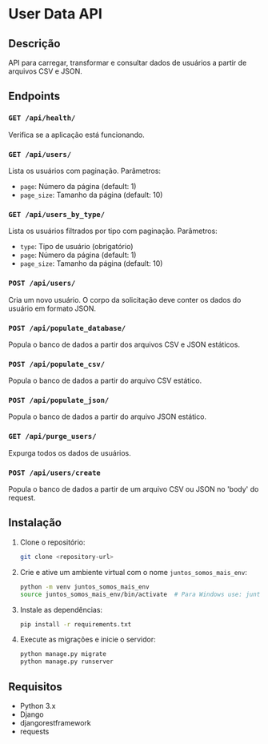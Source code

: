 # User Data API

## Descrição

API para carregar, transformar e consultar dados de usuários a partir de arquivos CSV e JSON.

## Endpoints

### `GET /api/health/`

Verifica se a aplicação está funcionando.

### `GET /api/users/`

Lista os usuários com paginação. Parâmetros:
- `page`: Número da página (default: 1)
- `page_size`: Tamanho da página (default: 10)

### `GET /api/users_by_type/`

Lista os usuários filtrados por tipo com paginação. Parâmetros:
- `type`: Tipo de usuário (obrigatório)
- `page`: Número da página (default: 1)
- `page_size`: Tamanho da página (default: 10)

### `POST /api/users/`

Cria um novo usuário. O corpo da solicitação deve conter os dados do usuário em formato JSON.

### `POST /api/populate_database/`

Popula o banco de dados a partir dos arquivos CSV e JSON estáticos.

### `POST /api/populate_csv/`

Popula o banco de dados a partir do arquivo CSV estático.

### `POST /api/populate_json/`

Popula o banco de dados a partir do arquivo JSON estático.

### `GET /api/purge_users/`

Expurga todos os dados de usuários.

### `POST /api/users/create`

Popula o banco de dados a partir de um arquivo CSV ou JSON no 'body' do request.

## Instalação

1. Clone o repositório:
    ```bash
    git clone <repository-url>
    ```
2. Crie e ative um ambiente virtual com o nome `juntos_somos_mais_env`:
    ```bash
    python -m venv juntos_somos_mais_env
    source juntos_somos_mais_env/bin/activate  # Para Windows use: juntos_somos_mais_env\Scripts\activate
    ```
3. Instale as dependências:
    ```bash
    pip install -r requirements.txt
    ```
4. Execute as migrações e inicie o servidor:
    ```bash
    python manage.py migrate
    python manage.py runserver
    ```

## Requisitos

- Python 3.x
- Django
- djangorestframework
- requests
